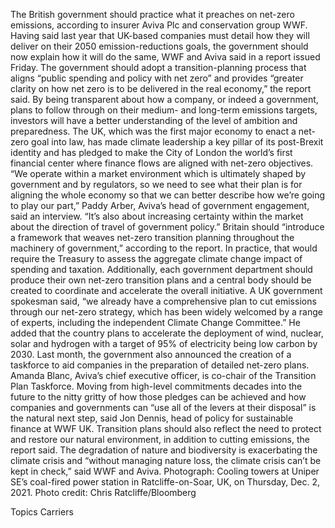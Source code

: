 The British government should practice what it preaches on net-zero emissions, according to insurer Aviva Plc and conservation group WWF.
Having said last year that UK-based companies must detail how they will deliver on their 2050 emission-reductions goals, the government should now explain how it will do the same, WWF and Aviva said in a report issued Friday. The government should adopt a transition-planning process that aligns “public spending and policy with net zero” and provides “greater clarity on how net zero is to be delivered in the real economy,” the report said.
By being transparent about how a company, or indeed a government, plans to follow through on their medium- and long-term emissions targets, investors will have a better understanding of the level of ambition and preparedness. The UK, which was the first major economy to enact a net-zero goal into law, has made climate leadership a key pillar of its post-Brexit identity and has pledged to make the City of London the world’s first financial center where finance flows are aligned with net-zero objectives.
“We operate within a market environment which is ultimately shaped by government and by regulators, so we need to see what their plan is for aligning the whole economy so that we can better describe how we’re going to play our part,” Paddy Arber, Aviva’s head of government engagement, said an interview. “It’s also about increasing certainty within the market about the direction of travel of government policy.”
Britain should “introduce a framework that weaves net-zero transition planning throughout the machinery of government,” according to the report. In practice, that would require the Treasury to assess the aggregate climate change impact of spending and taxation. Additionally, each government department should produce their own net-zero transition plans and a central body should be created to coordinate and accelerate the overall initiative.
A UK government spokesman said, “we already have a comprehensive plan to cut emissions through our net-zero strategy, which has been widely welcomed by a range of experts, including the independent Climate Change Committee.” He added that the country plans to accelerate the deployment of wind, nuclear, solar and hydrogen with a target of 95% of electricity being low carbon by 2030.
Last month, the government also announced the creation of a taskforce to aid companies in the preparation of detailed net-zero plans. Amanda Blanc, Aviva’s chief executive officer, is co-chair of the Transition Plan Taskforce.
Moving from high-level commitments decades into the future to the nitty gritty of how those pledges can be achieved and how companies and governments can “use all of the levers at their disposal” is the natural next step, said Jon Dennis, head of policy for sustainable finance at WWF UK.
Transition plans should also reflect the need to protect and restore our natural environment, in addition to cutting emissions, the report said. The degradation of nature and biodiversity is exacerbating the climate crisis and “without managing nature loss, the climate crisis can’t be kept in check,” said WWF and Aviva.
Photograph: Cooling towers at Uniper SE’s coal-fired power station in Ratcliffe-on-Soar, UK, on Thursday, Dec. 2, 2021. Photo credit: Chris Ratcliffe/Bloomberg

Topics
Carriers
